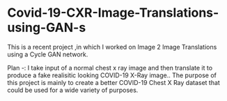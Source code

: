 # Covid-19-CXR-Image-Translations-using-GAN-s
This is a recent project ,in which I worked on Image 2 Image Translations using a Cycle GAN network. 

Plan -: I take input of a normal chest x ray image and then translate it to produce a fake realisitic looking COVID-19 X-Ray image..
The purpose of this project is mainly to create a better COVID-19 Chest X Ray dataset that could be used for a wide variety of purposes.

